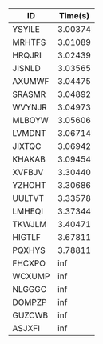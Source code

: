 |ID|Time(s)|
|-|-|
|YSYILE|3.00374|
|MRHTFS|3.01089|
|HRQJRI|3.02439|
|JISNLD|3.03565|
|AXUMWF|3.04475|
|SRASMR|3.04892|
|WVYNJR|3.04973|
|MLBOYW|3.05606|
|LVMDNT|3.06714|
|JIXTQC|3.06942|
|KHAKAB|3.09454|
|XVFBJV|3.30440|
|YZHOHT|3.30686|
|UULTVT|3.33578|
|LMHEQI|3.37344|
|TKWJLM|3.40471|
|HIGTLF|3.67811|
|PQXHYS|3.78811|
|FHCXPO|inf|
|WCXUMP|inf|
|NLGGGC|inf|
|DOMPZP|inf|
|GUZCWB|inf|
|ASJXFI|inf|
